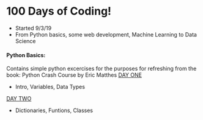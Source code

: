 # 100 Days of Coding! 
- Started 9/3/19
- From Python basics, some web development, Machine Learning to Data Science

#### Python Basics:
Contains simple python excercises for the purposes for refreshing from the book: Python Crash Course by Eric Matthes
[DAY ONE](https://github.com/marctheshark3/Leopard-Shark-Code-Repo/tree/master/100_Days_of_Coding/Day%201)
- Intro, Variables, Data Types

[DAY TWO](https://github.com/marctheshark3/Leopard-Shark-Code-Repo/tree/master/100_Days_of_Coding/Day%201)
- Dictionaries, Funtions, Classes 